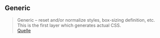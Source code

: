 ## Generic

> Generic – reset and/or normalize styles, box-sizing definition, etc. This is the first layer which generates actual CSS. \
> [Quelle](https://www.xfive.co/blog/itcss-scalable-maintainable-css-architecture/)
